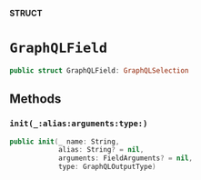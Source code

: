 **STRUCT**

# `GraphQLField`

```swift
public struct GraphQLField: GraphQLSelection
```

## Methods
### `init(_:alias:arguments:type:)`

```swift
public init(_ name: String,
            alias: String? = nil,
            arguments: FieldArguments? = nil,
            type: GraphQLOutputType)
```

